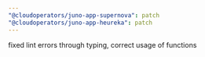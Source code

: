 ```yaml
---
"@cloudoperators/juno-app-supernova": patch
"@cloudoperators/juno-app-heureka": patch
---
```


fixed lint errors through typing, correct usage of functions
